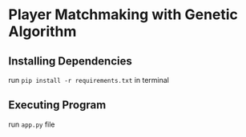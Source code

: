 # Player Matchmaking with Genetic Algorithm

## Installing Dependencies
run `pip install -r requirements.txt` in terminal

## Executing Program
run `app.py` file